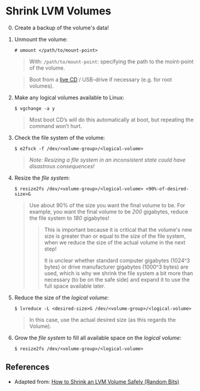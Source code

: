 # Shrink LVM Volumes

0. Create a backup of the volume's data!

1. Unmount the volume:

	```
	# umount </path/to/mount-point>
	```

	> With: `/path/to/mount-point`: specifying the path to the moint-point of the volume.

	> Boot from a [live CD][1] / USB-drive if necessary (e.g. for root volumes).

2. Make any logical volumes available to Linux:

	```
	$ vgchange -a y
	```

	> Most boot CD’s will do this automatically at boot, but repeating the command won’t hurt.

2. Check the file system of the volume:

	```
	$ e2fsck -f /dev/<volume-group>/<logical-volume>
	```

	>_Note: Resizing a file system in an inconsistent state could have disastrous consequences!_

3. Resize the _file system_:

	```
	$ resize2fs /dev/<volume-group>/<logical-volume> <90%-of-desired-size>G
	```

	> Use about 90% of the size you want the final volume to be. For example, you want the final volume to be _200_ gigabytes, reduce the file system to _180_ gigabytes!
	>
	> > This is important because it is critical that the volume's new size is greater than or equal to the size of the file system, when we reduce the size of the actual volume in the next step!
	> >
	> > It is unclear whether standard computer gigabytes (1024^3 bytes) or drive manufacturer gigabytes (1000^3 bytes) are used, which is why we shrink the file system a bit more than necessary (to be on the safe side) and expand it to use the full space available later.

4. Reduce the size of the _logical volume_:

	```
	$ lvreduce -L <desired-size>G /dev/<volume-group>/<logical-volume>
	```

	> In this case, use the actual desired size (as this regards the Volume).

5. Grow the _file system_ to fill all available space on the _logical volume_:

	```
	$ resize2fs /dev/<volume-group>/<logical-volume>
	```

## References

- Adapted from: [How to Shrink an LVM Volume Safely (Random Bits)][2]

<!-- REFERENCES -->

[1]:https://www.system-rescue-cd.org/SystemRescueCd_Homepage
[2]:https://blog.shadypixel.com/how-to-shrink-an-lvm-volume-safely/
